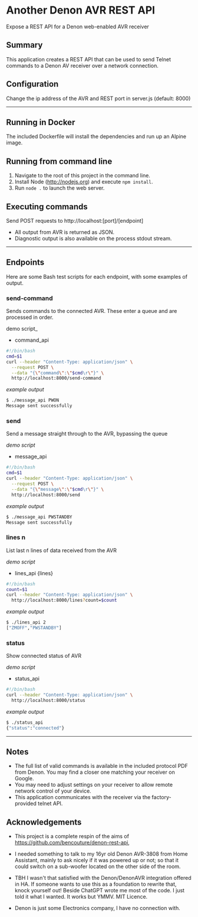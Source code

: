 # Another Denon AVR REST API

Expose a REST API for a Denon web-enabled AVR receiver

## Summary
This application creates a REST API that can be used to send Telnet commands to a Denon AV receiver over
a network connection.

## Configuration
Change the ip address of the AVR and REST port in server.js (default: 8000) 

***

## Running in Docker
The included Dockerfile will install the dependencies and run up an Alpine image.

## Running from command line
1) Navigate to the root of this project in the command line.
1) Install Node (http://nodejs.org) and execute `npm install`. 
2) Run `node .` to launch the web server.

## Executing commands
Send POST requests to http://localhost:[port]/[endpoint]
- All output from AVR is returned as JSON.
- Diagnostic output is also available on the process stdout stream.

***

## Endpoints
Here are some Bash test scripts for each endpoint, with some examples of output.

### send-command
Sends commands to the connected AVR. These enter a queue and are processed in order.

demo script_
- command_api
``` bash
#!/bin/bash
cmd=$1
curl --header "Content-Type: application/json" \
  --request POST \
  --data "{\"command\":\"$cmd\r\"}" \
  http://localhost:8000/send-command
```
_example output_
``` bash
$ ./message_api PWON
Message sent successfully
```

### send
Send a message straight through to the AVR, bypassing the queue

_demo script_
- message_api
``` bash
#!/bin/bash
cmd=$1
curl --header "Content-Type: application/json" \
  --request POST \
  --data "{\"message\":\"$cmd\r\"}" \
  http://localhost:8000/send
```
_example output_
``` bash
$ ./message_api PWSTANDBY
Message sent successfully
```

### lines n
List last n lines of data received from the AVR

_demo script_
- lines_api {lines}
``` bash
#!/bin/bash
count=$1
curl --header "Content-Type: application/json" \
  http://localhost:8000/lines?count=$count
```
_example output_
``` bash
$ ./lines_api 2
["ZMOFF","PWSTANDBY"]
```

### status
Show connected status of AVR

_demo script_
- status_api
``` bash
#!/bin/bash
curl --header "Content-Type: application/json" \
  http://localhost:8000/status
```
_example output_
``` bash
$ ./status_api
{"status":"connected"}
```
***

## Notes
- The full list of valid commands is available in the included protocol PDF from Denon. You may
find a closer one matching your receiver on Google.
- You may need to adjust settings on your receiver to allow remote network control of your device.
- This application communicates with the receiver via the factory-provided telnet API.

## Acknowledgements
- This project is a complete respin of the aims of https://github.com/bencouture/denon-rest-api,
- I needed something to talk to my 16yr old Denon AVR-3808 from Home Assistant, mainly to ask nicely
  if it was powered up or not; so that it could switch on a sub-woofer located on the other side of the room.

- TBH I wasn't that satisfied with the Denon/DenonAVR integration offered in HA. If someone wants to
  use this as a foundation to rewrite that, knock yourself out! Beside ChatGPT wrote me most of the code.
  I just told it what I wanted. It works but YMMV. MIT Licence.

- Denon is just some Electronics company, I have no connection with.

